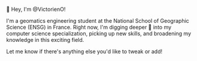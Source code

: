 👋 Hey, I'm @VictorienO!

I'm a geomatics engineering student at the National School of Geographic Science (ENSG) in France. Right now, I'm digging deeper 🦦 into my computer science specialization, picking up new skills, and broadening my knowledge in this exciting field.

Let me know if there's anything else you'd like to tweak or add!
